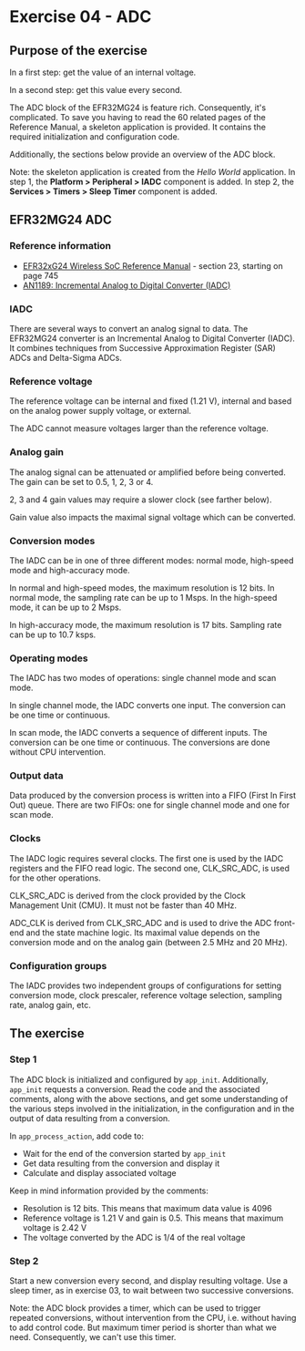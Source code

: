 # Exercise 04 - ADC

## Purpose of the exercise

In a first step: get the value of an internal voltage.

In a second step: get this value every second.

The ADC block of the EFR32MG24 is feature rich. Consequently, it's complicated. To save you having to read the 60 related pages of the Reference Manual, a skeleton application is provided. It contains the required initialization and configuration code.

Additionally, the sections below provide an overview of the ADC block.

Note: the skeleton application is created from the *Hello World* application. In step 1, the **Platform > Peripheral > IADC** component is added. In step 2, the **Services > Timers > Sleep Timer** component is added.

## EFR32MG24 ADC

### Reference information

* [EFR32xG24 Wireless SoC Reference Manual](https://www.silabs.com/documents/public/reference-manuals/efr32xg24-rm.pdf) - section 23, starting on page 745
* [AN1189: Incremental Analog to Digital Converter (IADC)](https://www.silabs.com/documents/public/application-notes/an1189-efr32-iadc.pdf)

### IADC

There are several ways to convert an analog signal to data. The EFR32MG24 converter is an Incremental Analog to Digital Converter (IADC). It combines techniques from Successive Approximation Register (SAR) ADCs and Delta-Sigma ADCs.

### Reference voltage

The reference voltage can be internal and fixed (1.21 V), internal and based on the analog power supply voltage, or external.

The ADC cannot measure voltages larger than the reference voltage.

### Analog gain

The analog signal can be attenuated or amplified before being converted. The gain can be set to 0.5, 1, 2, 3 or 4.

2, 3 and 4 gain values may require a slower clock (see farther below).

Gain value also impacts the maximal signal voltage which can be converted.

### Conversion modes

The IADC can be in one of three different modes: normal mode, high-speed mode and high-accuracy mode.

In normal and high-speed modes, the maximum resolution is 12 bits. In normal mode, the sampling rate can be up to 1 Msps. In the high-speed mode, it can be up to 2 Msps.

In high-accuracy mode, the maximum resolution is 17 bits. Sampling rate can be up to 10.7 ksps.

### Operating modes

The IADC has two modes of operations: single channel mode and scan mode.

In single channel mode, the IADC converts one input. The conversion can be one time or continuous.

In scan mode, the IADC converts a sequence of different inputs. The conversion can be one time or continuous. The conversions are done without CPU intervention.

### Output data

Data produced by the conversion process is written into a FIFO (First In First Out) queue. There are two FIFOs: one for single channel mode and one for scan mode.

### Clocks

The IADC logic requires several clocks. The first one is used by the IADC registers and the FIFO read logic. The second one, CLK_SRC_ADC, is used for the other operations.

CLK_SRC_ADC is derived from the clock provided by the Clock Management Unit (CMU). It must not be faster than 40 MHz.

ADC_CLK is derived from CLK_SRC_ADC and is used to drive the ADC front-end and the state machine logic. Its maximal value depends on the conversion mode and on the analog gain (between 2.5 MHz and 20 MHz).

### Configuration groups

The IADC provides two independent groups of configurations for setting conversion mode, clock prescaler, reference voltage selection, sampling rate, analog gain, etc.

## The exercise

### Step 1

The ADC block is initialized and configured by `app_init`. Additionally, `app_init` requests a conversion. Read the code and the associated comments, along with the above sections, and get some understanding of the various steps involved in the initialization, in the configuration and in the output of data resulting from a conversion.

In `app_process_action`, add code to:
* Wait for the end of the conversion started by `app_init`
* Get data resulting from the conversion and display it
* Calculate and display associated voltage

Keep in mind information provided by the comments:
* Resolution is 12 bits. This means that maximum data value is 4096
* Reference voltage is 1.21 V and gain is 0.5. This means that maximum voltage is 2.42 V
* The voltage converted by the ADC is 1/4 of the real voltage

### Step 2

Start a new conversion every second, and display resulting voltage. Use a sleep timer, as in exercise 03, to wait between two successive conversions.

Note: the ADC block provides a timer, which can be used to trigger repeated conversions, without intervention from the CPU, i.e. without having to add control code. But maximum timer period is shorter than what we need. Consequently, we can't use this timer.